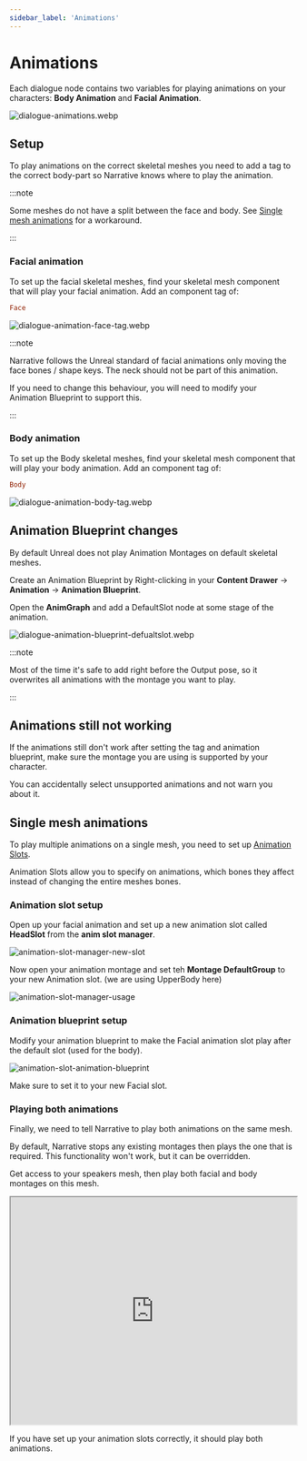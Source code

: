 ```yaml
---
sidebar_label: 'Animations'
---
```


# Animations

Each dialogue node contains two variables for playing animations on your characters: **Body Animation** and **Facial Animation**.

![dialogue-animations.webp](//img/dialogue/line/dialogue-animations.webp)

## Setup

To play animations on the correct skeletal meshes you need to add a tag to the correct body-part so Narrative knows where to play the animation.

:::note

Some meshes do not have a split between the face and body. See [Single mesh animations](./animations.md#single-mesh-animations) for a workaround.

:::

### Facial animation

To set up the facial skeletal meshes, find your skeletal mesh component that will play your facial animation. Add an component tag of:

```ini
Face
``` 
![dialogue-animation-face-tag.webp](//img/dialogue/line/dialogue-animation-face-tag.webp)

:::note

Narrative follows the Unreal standard of facial animations only moving the face bones / shape keys. The neck should not be part of this animation.

If you need to change this behaviour, you will need to modify your Animation Blueprint to support this.

:::

### Body animation

To set up the Body skeletal meshes, find your skeletal mesh component that will play your body animation. Add an component tag of:

```ini
Body
``` 

![dialogue-animation-body-tag.webp](//img/dialogue/line/dialogue-animation-body-tag.webp)

## Animation Blueprint changes

By default Unreal does not play Animation Montages on default skeletal meshes.

Create an Animation Blueprint by Right-clicking in your **Content Drawer** -> **Animation** -> **Animation Blueprint**.

Open the **AnimGraph** and add a DefaultSlot node at some stage of the animation.

![dialogue-animation-blueprint-defualtslot.webp](//img/dialogue/line/dialogue-animation-blueprint-defualtslot.webp)

:::note

Most of the time it's safe to add right before the Output pose, so it overwrites all animations with the montage you want to play.

:::

## Animations still not working

If the animations still don't work after setting the tag and animation blueprint, make sure the montage you are using is supported by your character.

You can accidentally select unsupported animations and not warn you about it.

## Single mesh animations

To play multiple animations on a single mesh, you need to set up [Animation Slots](https://dev.epicgames.com/documentation/en-us/unreal-engine/animation-slots-in-unreal-engine).

Animation Slots allow you to specify on animations, which bones they affect instead of changing the entire meshes bones.

### Animation slot setup

Open up your facial animation and set up a new animation slot called **HeadSlot** from the **anim slot manager**.

![animation-slot-manager-new-slot](https://d1iv7db44yhgxn.cloudfront.net/documentation/images/3b70aebe-3107-4d02-a559-1ec0ba630619/create1.png)

Now open your animation montage and set teh **Montage DefaultGroup** to your new Animation slot. (we are using UpperBody here)

![animation-slot-manager-usage](https://d1iv7db44yhgxn.cloudfront.net/documentation/images/824c8fc2-06ec-451d-a355-1f020d55ff98/montage1.png)

### Animation blueprint setup

Modify your animation blueprint to make the Facial animation slot play after the default slot (used for the body).

![animation-slot-animation-blueprint](https://d1iv7db44yhgxn.cloudfront.net/documentation/images/4626e771-3829-4f7d-bcbe-dca901a5a341/usage2.png)

Make sure to set it to your new Facial slot.

### Playing both animations

Finally, we need to tell Narrative to play both animations on the same mesh.

By default, Narrative stops any existing montages then plays the one that is required. This functionality won't work, but it can be overridden.



Get access to your speakers mesh, then play both facial and body montages on this mesh.

<iframe src="https://blueprintue.com/render/v2vdcyzu/" width="100%" height="400" scrolling="no" allowfullscreen></iframe>

If you have set up your animation slots correctly, it should play both animations. 